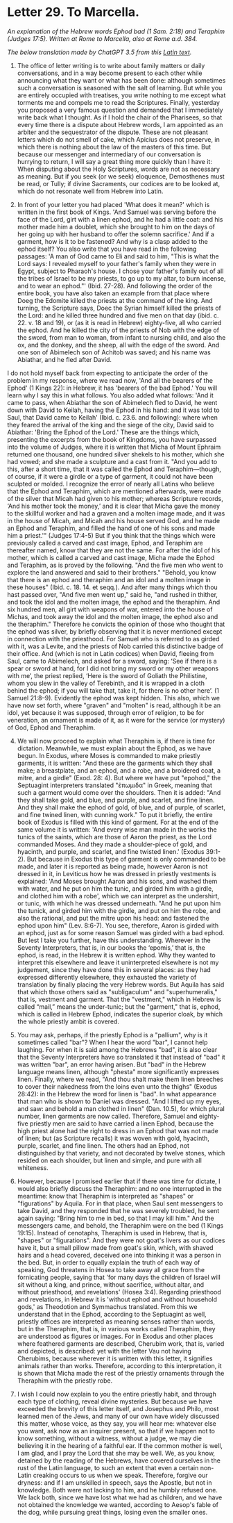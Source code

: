 <h1>Letter 29. To Marcella.</h1>

<p><i>An explanation of the Hebrew words <I>Ephod bad</I> (1 Sam. 2:18) and <I>Teraphim</I> (Judges 17:5). Written at Rome to Marcella, also at Rome a.d. 384.

The below translation made by ChatGPT 3.5 from this <a href='https://catholiclibrary.org/library/view?docId=Fathers-OR/PL.022.html;chunk.id=00000317'>Latin text</a>.</i></p>

1. The office of letter writing is to write about family matters or daily conversations, and in a way become present to each other while announcing what they want or what has been done: although sometimes such a conversation is seasoned with the salt of learning. But while you are entirely occupied with treatises, you write nothing to me except what torments me and compels me to read the Scriptures. Finally, yesterday you proposed a very famous question and demanded that I immediately write back what I thought. As if I hold the chair of the Pharisees, so that every time there is a dispute about Hebrew words, I am appointed as an arbiter and the sequestrator of the dispute. These are not pleasant letters which do not smell of cake, which Apicius does not preserve, in which there is nothing about the law of the masters of this time. But because our messenger and intermediary of our conversation is hurrying to return, I will say a great thing more quickly than I have it: When disputing about the Holy Scriptures, words are not as necessary as meaning. But if you seek (or we seek) eloquence, Demosthenes must be read, or Tully; if divine Sacraments, our codices are to be looked at, which do not resonate well from Hebrew into Latin.

2. In front of your letter you had placed 'What does it mean?' which is written in the first book of Kings. 'And Samuel was serving before the face of the Lord, girt with a linen ephod, and he had a little coat: and his mother made him a doublet, which she brought to him on the days of her going up with her husband to offer the solemn sacrifice.' And if a garment, how is it to be fastened? And why is a clasp added to the ephod itself? You also write that you have read in the following passages: 'A man of God came to Eli and said to him, "This is what the Lord says: I revealed myself to your father's family when they were in Egypt, subject to Pharaoh's house. I chose your father's family out of all the tribes of Israel to be my priests, to go up to my altar, to burn incense, and to wear an ephod."' (Ibid. 27-28). And following the order of the entire book, you have also taken an example from that place where Doeg the Edomite killed the priests at the command of the king. And turning, the Scripture says, Doec the Syrian himself killed the priests of the Lord: and he killed three hundred and five men on that day (ibid. c. 22. v. 18 and 19), or (as it is read in Hebrew) eighty-five, all who carried the ephod. And he killed the city of the priests of Nob with the edge of the sword, from man to woman, from infant to nursing child, and also the ox, and the donkey, and the sheep, all with the edge of the sword. And one son of Abimelech son of Achitob was saved; and his name was Abiathar, and he fled after David.

I do not hold myself back from expecting to anticipate the order of the problem in my response, where we read now, 'And all the bearers of the Ephod' (1 Kings 22): in Hebrew, it has 'bearers of the bad Ephod.' You will learn why I say this in what follows. You also added what follows: 'And it came to pass, when Abiathar the son of Abimelech fled to David, he went down with David to Keilah, having the Ephod in his hand: and it was told to Saul, that David came to Keilah' (Ibid. c. 23.6. and following): where when they feared the arrival of the king and the siege of the city, David said to Abiathar: 'Bring the Ephod of the Lord.' These are the things which, presenting the excerpts from the book of Kingdoms, you have surpassed into the volume of Judges, where it is written that Micha of Mount Ephraim returned one thousand, one hundred silver shekels to his mother, which she had vowed; and she made a sculpture and a cast from it. "And you add to this, after a short time, that it was called the Ephod and Teraphim—though, of course, if it were a girdle or a type of garment, it could not have been sculpted or molded. I recognize the error of nearly all Latins who believe that the Ephod and Teraphim, which are mentioned afterwards, were made of the silver that Micah had given to his mother; whereas Scripture records, ‘And his mother took the money,’ and it is clear that Micha gave the money to the skillful worker and had a graven and a molten image made, and it was in the house of Micah, and Micah and his house served God, and he made an Ephod and Teraphim, and filled the hand of one of his sons and made him a priest.'" (Judges 17:4-5) But if you think that the things which were previously called a carved and cast image, Ephod, and Teraphim are thereafter named, know that they are not the same. For after the idol of his mother, which is called a carved and cast image, Micha made the Ephod and Teraphim, as is proved by the following. "And the five men who went to explore the land answered and said to their brothers." "Behold, you know that there is an ephod and theraphim and an idol and a molten image in these houses" (Ibid. c. 18. 14. et seqq.). And after many things which thou hast passed over, "And five men went up," said he, "and rushed in thither, and took the idol and the molten image, the ephod and the theraphim. And six hundred men, all girt with weapons of war, entered into the house of Michas, and took away the idol and the molten image, the ephod also and the theraphim." Therefore he convicts the opinion of those who thought that the ephod was silver, by briefly observing that it is never mentioned except in connection with the priesthood. For Samuel who is referred to as girded with it, was a Levite, and the priests of Nob carried this distinctive badge of their office. And (which is not in Latin codices) when David, fleeing from Saul, came to Abimelech, and asked for a sword, saying: ‘See if there is a spear or sword at hand, for I did not bring my sword or my other weapons with me’, the priest replied, ‘Here is the sword of Goliath the Philistine, whom you slew in the valley of Terebinth, and it is wrapped in a cloth behind the ephod; if you will take that, take it, for there is no other here’. (1 Samuel 21:8–9). Evidently the ephod was kept hidden. This also, which we have now set forth, where "graven" and "molten" is read, although it be an idol, yet because it was supposed, through error of religion, to be for veneration, an ornament is made of it, as it were for the service (or mystery) of God, Ephod and Theraphim.

4. We will now proceed to explain what Theraphim is, if there is time for dictation. Meanwhile, we must explain about the Ephod, as we have begun. In Exodus, where Moses is commanded to make priestly garments, it is written: "And these are the garments which they shall make; a breastplate, and an ephod, and a robe, and a broidered coat, a mitre, and a girdle" (Exod. 28: 4). But where we have put "epohod," the Septuagint interpreters translated "ἐπωμιδα" in Greek, meaning that such a garment would come over the shoulders. Then it is added: "And they shall take gold, and blue, and purple, and scarlet, and fine linen. And they shall make the ephod of gold, of blue, and of purple, of scarlet, and fine twined linen, with cunning work." To put it briefly, the entire book of Exodus is filled with this kind of garment. For at the end of the same volume it is written: 'And every wise man made in the works the tunics of the saints, which are those of Aaron the priest, as the Lord commanded Moses. And they made a shoulder-piece of gold, and hyacinth, and purple, and scarlet, and fine twisted linen.' (Exodus 39:1-2). But because in Exodus this type of garment is only commanded to be made, and later it is reported as being made, however Aaron is not dressed in it, in Leviticus how he was dressed in priestly vestments is explained: 'And Moses brought Aaron and his sons, and washed them with water, and he put on him the tunic, and girded him with a girdle, and clothed him with a robe', which we can interpret as the undershirt, or tunic, with which he was dressed underneath. "And he put upon him the tunick, and girded him with the girdle, and put on him the robe, and also the rational, and put the mitre upon his head: and fastened the ephod upon him" (Lev. 8:6-7). You see, therefore, Aaron is girded with an ephod, just as for some reason Samuel was girded with a bad ephod. But lest I take you further, have this understanding. Wherever in the Seventy Interpreters, that is, in our books the ‘epomis,’ that is, the ephod, is read, in the Hebrew it is written ephod. Why they wanted to interpret this elsewhere and leave it uninterpreted elsewhere is not my judgement, since they have done this in several places: as they had expressed differently elsewhere, they exhausted the variety of translation by finally placing the very Hebrew words. But Aquila has said that which those others said as "subligaculum" and "superhumeralis," that is, vestment and garment. That the "vestment," which in Hebrew is called “mail,” means the under-tunic; but the "garment," that is, ephod, which is called in Hebrew Ephod, indicates the superior cloak, by which the whole priestly ambit is covered.

5. You may ask, perhaps, if the priestly Ephod is a "pallium", why is it sometimes called "bar"? When I hear the word "bar", I cannot help laughing. For when it is said among the Hebrews "bad", it is also clear that the Seventy Interpreters have so translated it that instead of "bad" it was written "bar", an error having arisen. But "bad" in the Hebrew language means linen, although "phesta" more significantly expresses linen. Finally, where we read, "And thou shalt make them linen breeches to cover their nakedness from the loins even unto the thighs" (Exodus 28:42): in the Hebrew the word for linen is "bad". In what appearance that man who is shown to Daniel was dressed. "And I lifted up my eyes, and saw: and behold a man clothed in linen" (Dan. 10.5), for which plural number, linen garments are now called. Therefore, Samuel and eighty-five priestly men are said to have carried a linen Ephod, because the high priest alone had the right to dress in an Ephod that was not made of linen; but (as Scripture recalls) it was woven with gold, hyacinth, purple, scarlet, and fine linen. The others had an Ephod, not distinguished by that variety, and not decorated by twelve stones, which resided on each shoulder, but linen and simple, and pure with all whiteness.

6. However, because I promised earlier that if there was time for dictate, I would also briefly discuss the Theraphim: and no one interrupted in the meantime: know that Theraphim is interpreted as "shapes" or "figurations" by Aquila. For in that place, when Saul sent messengers to take David, and they responded that he was severely troubled, he sent again saying: "Bring him to me in bed, so that I may kill him." And the messengers came, and behold, the Theraphim were on the bed (1 Kings 19:15). Instead of cenotaphs, Theraphim is used in Hebrew, that is, "shapes" or "figurations". And they were not goat's livers as our codices have it, but a small pillow made from goat's skin, which, with shaved hairs and a head covered, deceived one into thinking it was a person in the bed. But, in order to equally explain the truth of each way of speaking, God threatens in Hosea to take away all grace from the fornicating people, saying that 'for many days the children of Israel will sit without a king, and prince, without sacrifice, without altar, and without priesthood, and revelations' (Hosea 3:4). Regarding priesthood and revelations, in Hebrew it is 'without ephod and without household gods,' as Theodotion and Symmachus translated. From this we understand that in the Ephod, according to the Septuagint as well, priestly offices are interpreted as meaning senses rather than words, but in the Theraphim, that is, in various works called Theraphim, they are understood as figures or images. For in Exodus and other places where feathered garments are described, Cherubim work, that is, varied and depicted, is described: yet with the letter Vau not having Cherubims, because wherever it is written with this letter, it signifies animals rather than works. Therefore, according to this interpretation, it is shown that Micha made the rest of the priestly ornaments through the Theraphim with the priestly robe.

7. I wish I could now explain to you the entire priestly habit, and through each type of clothing, reveal divine mysteries. But because we have exceeded the brevity of this letter itself, and Josephus and Philo, most learned men of the Jews, and many of our own have widely discussed this matter, whose voice, as they say, you will hear me: whatever else you want, ask now as an inquirer present, so that if we happen not to know something, without a witness, without a judge, we may die believing it in the hearing of a faithful ear. If the common mother is well, I am glad, and I pray the Lord that she may be well. We, as you know, detained by the reading of the Hebrews, have covered ourselves in the rust of the Latin language, to such an extent that even a certain non-Latin creaking occurs to us when we speak. Therefore, forgive our dryness: and if I am unskilled in speech, says the Apostle, but not in knowledge. Both were not lacking to him, and he humbly refused one. We lack both, since we have lost what we had as children, and we have not obtained the knowledge we wanted, according to Aesop's fable of the dog, while pursuing great things, losing even the smaller ones.
